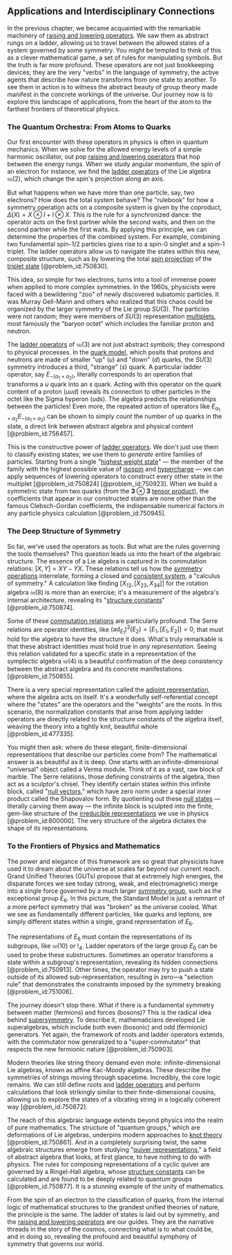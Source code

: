 ## Applications and Interdisciplinary Connections

In the previous chapter, we became acquainted with the remarkable machinery of [raising and lowering operators](@article_id:152734). We saw them as abstract rungs on a ladder, allowing us to travel between the allowed states of a system governed by some symmetry. You might be tempted to think of this as a clever mathematical game, a set of rules for manipulating symbols. But the truth is far more profound. These operators are not just bookkeeping devices; they are the very "verbs" in the language of symmetry, the active agents that describe how nature transforms from one state to another. To see them in action is to witness the abstract beauty of group theory made manifest in the concrete workings of the universe. Our journey now is to explore this landscape of applications, from the heart of the atom to the farthest frontiers of theoretical physics.

### The Quantum Orchestra: From Atoms to Quarks

Our first encounter with these operators in physics is often in quantum mechanics. When we solve for the allowed energy levels of a simple harmonic oscillator, out pop [raising and lowering operators](@article_id:152734) that hop between the energy rungs. When we study angular momentum, the spin of an electron for instance, we find the [ladder operators](@article_id:155512) of the Lie algebra $\mathfrak{su}(2)$, which change the spin's projection along an axis.

But what happens when we have more than one particle, say, two electrons? How does the total system behave? The "rulebook" for how a symmetry operation acts on a composite system is given by the coproduct, $\Delta(X) = X \otimes I + I \otimes X$. This is the rule for a synchronized dance: the operator acts on the first partner while the second waits, and then on the second partner while the first waits. By applying this principle, we can determine the properties of the combined system. For example, combining two fundamental spin-1/2 particles gives rise to a spin-0 singlet and a spin-1 triplet. The ladder operators allow us to navigate the states within this new, composite structure, such as by lowering the total [spin projection](@article_id:183865) of the [triplet state](@article_id:156211) [@problem_id:750830].

This idea, so simple for two electrons, turns into a tool of immense power when applied to more complex symmetries. In the 1960s, physicists were faced with a bewildering "zoo" of newly discovered subatomic particles. It was Murray Gell-Mann and others who realized that this chaos could be organized by the larger symmetry of the Lie group $SU(3)$. The particles were not random; they were members of $SU(3)$ representation [multiplets](@article_id:195336), most famously the "baryon octet" which includes the familiar proton and neutron.

The [ladder operators](@article_id:155512) of $\mathfrak{su}(3)$ are not just abstract symbols; they correspond to physical processes. In the [quark model](@article_id:147269), which posits that protons and neutrons are made of smaller "up" ($u$) and "down" ($d$) quarks, the $SU(3)$ symmetry introduces a third, "strange" ($s$) quark. A particular ladder operator, say $E_{-(\alpha_1+\alpha_2)}$, literally corresponds to an operation that transforms a $u$ quark into an $s$ quark. Acting with this operator on the quark content of a proton ($uud$) reveals its connection to other particles in the octet like the Sigma hyperon ($uds$). The algebra predicts the relationships between the particles! Even more, the repeated action of operators like $E_{\alpha_1+\alpha_2} E_{-(\alpha_1+\alpha_2)}$ can be shown to simply *count* the number of up quarks in the state, a direct link between abstract algebra and physical content [@problem_id:756457].

This is the constructive power of [ladder operators](@article_id:155512). We don't just use them to classify existing states; we use them to *generate* entire families of particles. Starting from a single "[highest weight state](@article_id:179729)" — the member of the family with the highest possible value of [isospin](@article_id:156020) and [hypercharge](@article_id:186163) — we can apply sequences of lowering operators to construct every other state in the multiplet [@problem_id:750824] [@problem_id:750923]. When we build a symmetric state from two quarks (from the $\mathbf{3} \otimes \mathbf{3}$ [tensor product](@article_id:140200)), the coefficients that appear in our constructed states are none other than the famous Clebsch-Gordan coefficients, the indispensable numerical factors in any particle physics calculation [@problem_id:750945].

### The Deep Structure of Symmetry

So far, we've used the operators as tools. But what are the rules governing the tools themselves? This question leads us into the heart of the algebraic structure. The essence of a Lie algebra is captured in its commutation relations: $[X,Y] = XY - YX$. These relations tell us how the [symmetry operations](@article_id:142904) interrelate, forming a closed and [consistent system](@article_id:149339), a "calculus of symmetry." A calculation like finding $[X_{12}, [X_{23}, X_{34}]]$ for the rotation algebra $\mathfrak{so}(8)$ is more than an exercise; it's a measurement of the algebra's internal architecture, revealing its "[structure constants](@article_id:157466)" [@problem_id:750874].

Some of these [commutation relations](@article_id:136286) are particularly profound. The Serre relations are operator identities, like $(\mathrm{ad}_{E_1})^2(E_2) = [E_1, [E_1, E_2]] = 0$, that must hold for the algebra to have the structure it does. What's truly remarkable is that these abstract identities must hold true in *any representation*. Seeing this relation validated for a specific state in a representation of the symplectic algebra $\mathfrak{sp}(4)$ is a beautiful confirmation of the deep consistency between the abstract algebra and its concrete manifestations [@problem_id:750855].

There is a very special representation called the [adjoint representation](@article_id:146279), where the algebra acts on itself. It's a wonderfully self-referential concept where the "states" are the operators and the "weights" are the roots. In this scenario, the normalization constants that arise from applying ladder operators are directly related to the structure constants of the algebra itself, weaving the theory into a tightly knit, beautiful whole [@problem_id:477335].

You might then ask: where do these elegant, finite-dimensional representations that describe our particles come from? The mathematical answer is as beautiful as it is deep. One starts with an infinite-dimensional "universal" object called a Verma module. Think of it as a vast, raw block of marble. The Serre relations, those defining constraints of the algebra, then act as a sculptor's chisel. They identify certain states within this infinite block, called "[null vectors](@article_id:154779)," which have zero norm under a special inner product called the Shapovalov form. By quotienting out these [null states](@article_id:154502) — literally carving them away — the infinite block is sculpted into the finite, gem-like structure of the [irreducible representations](@article_id:137690) we use in physics [@problem_id:800000]. The very structure of the algebra dictates the shape of its representations.

### To the Frontiers of Physics and Mathematics

The power and elegance of this framework are so great that physicists have used it to dream about the universe at scales far beyond our current reach. Grand Unified Theories (GUTs) propose that at extremely high energies, the disparate forces we see today (strong, weak, and electromagnetic) merge into a single force governed by a much larger [symmetry group](@article_id:138068), such as the exceptional group $E_6$. In this picture, the Standard Model is just a remnant of a more perfect symmetry that was "broken" as the universe cooled. What we see as fundamentally different particles, like quarks and leptons, are simply different states within a single, grand representation of $E_6$.

The representations of $E_6$ must contain the representations of its subgroups, like $\mathfrak{so}(10)$ or $\mathfrak{f}_4$. Ladder operators of the large group $E_6$ can be used to probe these substructures. Sometimes an operator transforms a state within a subgroup's representation, revealing its hidden connections [@problem_id:750913]. Other times, the operator may try to push a state outside of its allowed sub-representation, resulting in zero—a "selection rule" that demonstrates the constraints imposed by the symmetry breaking [@problem_id:751006].

The journey doesn't stop there. What if there is a fundamental symmetry between matter (fermions) and forces (bosons)? This is the radical idea behind [supersymmetry](@article_id:155283). To describe it, mathematicians developed Lie superalgebras, which include both even (bosonic) and odd (fermionic) generators. Yet again, the framework of roots and ladder operators extends, with the commutator now generalized to a "super-commutator" that respects the new fermionic nature [@problem_id:750903].

Modern theories like string theory demand even more: infinite-dimensional Lie algebras, known as affine Kac-Moody algebras. These describe the symmetries of strings moving through spacetime. Incredibly, the core logic remains. We can still define roots and [ladder operators](@article_id:155512) and perform calculations that look strikingly similar to their finite-dimensional cousins, allowing us to explore the states of a vibrating string in a logically coherent way [@problem_id:750872].

The reach of this algebraic language extends beyond physics into the realm of pure mathematics. The structure of "quantum groups," which are deformations of Lie algebras, underpins modern approaches to [knot theory](@article_id:140667) [@problem_id:750861]. And in a completely surprising twist, the same algebraic structures emerge from studying "[quiver representations](@article_id:145792)," a field of abstract algebra that looks, at first glance, to have nothing to do with physics. The rules for composing representations of a cyclic quiver are governed by a Ringel-Hall algebra, whose [structure constants](@article_id:157466) can be calculated and are found to be deeply related to quantum groups [@problem_id:750877]. It is a stunning example of the unity of mathematics.

From the spin of an electron to the classification of quarks, from the internal logic of mathematical structures to the grandest unified theories of nature, the principle is the same. The ladder of states is laid out by symmetry, and the [raising and lowering operators](@article_id:152734) are our guides. They are the narrative threads in the story of the cosmos, connecting what is to what could be, and in doing so, revealing the profound and beautiful symphony of symmetry that governs our world.